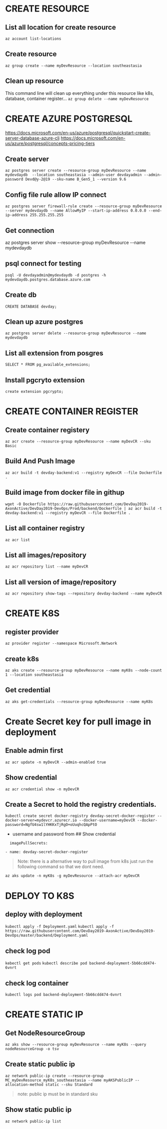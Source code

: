 # CREATE RESOURCE

## List all location for create resource
`az account list-locations`

## Create resource
`az group create --name myDevResource --location southeastasia`

## Clean up resource
This command line will clean up everything under this resource like k8s, database, container register...
`az group delete --name myDevResource`


# CREATE AZURE POSTGRESQL
https://docs.microsoft.com/en-us/azure/postgresql/quickstart-create-server-database-azure-cli
https://docs.microsoft.com/en-us/azure/postgresql/concepts-pricing-tiers

## Create server
`az postgres server create --resource-group myDevResource --name mydevdaydb  --location southeastasia --admin-user devdayadmin --admin-password Devd@y-2@19 --sku-name B_Gen5_1 --version 9.6`

## Config file rule allow IP connect
`az postgres server firewall-rule create --resource-group myDevResource --server mydevdaydb --name AllowMyIP --start-ip-address 0.0.0.0 --end-ip-address 255.255.255.255`

## Get connection
az postgres server show --resource-group myDevResource --name mydevdaydb

## psql connect for testing
`psql -U devdayadmin@mydevdaydb -d postgres -h mydevdaydb.postgres.database.azure.com`

## Create db
`CREATE DATABASE devday;`

## Clean up azure postgres
`az postgres server delete --resource-group myDevResource --name mydevdaydb`

## List all extension from posgres
`SELECT * FROM pg_available_extensions;`

## Install pgcryto extension
`create extension pgcrypto;`

# CREATE CONTAINER REGISTER

## Create container registery
`az acr create --resource-group myDevResource --name myDevCR --sku Basic`

## Build And Push Image
`az acr build -t devday-backend:v1 --registry myDevCR --file Dockerfile .`

## Build image from docker file in githup
`wget -O Dockerfile https://raw.githubusercontent.com/DevDay2019-AxonActive/DevDay2019-DevOps/Prod/backend/Dockerfile | az acr build -t devday-backend:v1 --registry myDevCR --file Dockerfile .`

## List all container registry
`az acr list`

## List all images/repository
`az acr repository list --name myDevCR`

## List all version of image/repository
`az acr repository show-tags --repository devday-backend --name myDevCR`

# CREATE K8S
## register provider
`az provider register --namespace Microsoft.Network`

## create k8s
`az aks create --resource-group myDevResource --name myK8s --node-count 1 --location southeastasia`

## Get credential
`az aks get-credentials --resource-group myDevResource --name myK8s`


# Create Secret key for pull image in deployment
## Enable admin first
`az acr update -n myDevCR --admin-enabled true`

## Show credential
`az acr credential show -n myDevCR`

## Create a Secret to hold the registry credentials.
`kubectl create secret docker-registry devday-secret-docker-register --docker-server=mydevcr.azurecr.io --docker-username=myDevCR --docker-password=NgfU4sw1lYHKKxTjRgO+oUuqhcQApPtO`

- username and password from ## Show credential

```
  imagePullSecrets:

- name: devday-secret-docker-register
```

> Note: there is a alternative way to pull image from k8s just run the following command so that we dont need.

`az aks update -n myK8s -g myDevResource --attach-acr myDevCR`

# DEPLOY TO K8S

## deploy with deployment
`kubectl apply -f Deployment.yaml`
`kubectl apply -f https://raw.githubusercontent.com/DevDay2019-AxonActive/DevDay2019-DevOps/master/backend/Deployment.yaml`

## check log pod
`kebectl get pods`
`kubectl describe pod backend-deployment-5b66cdd474-6vnrt`

## check log container
`kubectl logs pod backend-deployment-5b66cdd474-6vnrt`

# CREATE STATIC IP
## Get NodeResourceGroup
`az aks show --resource-group myDevResource --name myK8s --query nodeResourceGroup -o tsv`

## Create static public ip
`az network public-ip create --resource-group MC_myDevResource_myK8s_southeastasia --name myAKSPublicIP --allocation-method static --sku Standard`

> note: public ip must be in standard sku

## Show static public ip
`az network public-ip list`
